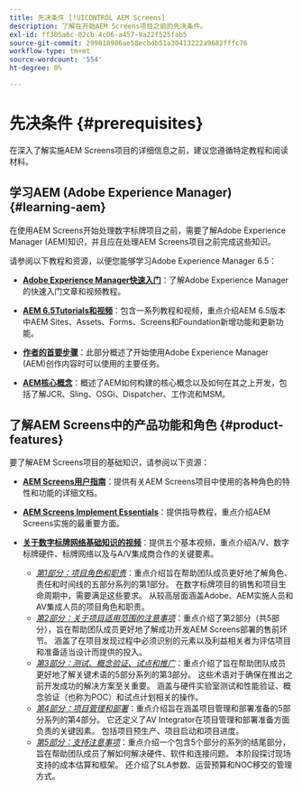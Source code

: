```yaml
---
title: 先决条件 [!UICONTROL AEM Screens]
description: 了解在开始AEM Screens项目之前的先决条件。
exl-id: ff305a6c-02cb-4c06-a457-9a22f525fab5
source-git-commit: 299018986ae58ecbdb51a30413222a9682fffc76
workflow-type: tm+mt
source-wordcount: '554'
ht-degree: 0%

---
```


# 先决条件 {#prerequisites}

在深入了解实施AEM Screens项目的详细信息之前，建议您遵循特定教程和阅读材料。

## 学习AEM (Adobe Experience Manager) {#learning-aem}

在使用AEM Screens开始处理数字标牌项目之前，需要了解Adobe Experience Manager (AEM)知识，并且应在处理AEM Screens项目之前完成这些知识。

请参阅以下教程和资源，以便您能够学习Adobe Experience Manager 6.5：

* **[Adobe Experience Manager快速入门](https://experienceleague.adobe.com/en/docs/experience-manager-cloud-service/content/overview/introduction)**：了解Adobe Experience Manager的快速入门文章和视频教程。

* **[AEM 6.5Tutorials和视频](https://experienceleague.adobe.com/en/docs/experience-manager-tutorials)**：包含一系列教程和视频，重点介绍AEM 6.5版本中AEM Sites、Assets、Forms、Screens和Foundation新增功能和更新功能。

* **[作者的首要步骤](https://experienceleague.adobe.com/en/docs/experience-manager-65/content/sites/authoring/essentials/first-steps)**：此部分概述了开始使用Adobe Experience Manager (AEM)创作内容时可以使用的主要任务。

* **[AEM核心概念](https://experienceleague.adobe.com/en/docs/experience-manager-65/content/implementing/developing/introduction/the-basics)**：概述了AEM如何构建的核心概念以及如何在其之上开发，包括了解JCR、Sling、OSGi、Dispatcher、工作流和MSM。

## 了解AEM Screens中的产品功能和角色 {#product-features}

要了解AEM Screens项目的基础知识，请参阅以下资源：

* **[AEM Screens用户指南](https://experienceleague.adobe.com/en/docs/experience-manager-screens/user-guide/aem-screens-introduction)**：提供有关AEM Screens项目中使用的各种角色的特性和功能的详细文档。

* **[AEM Screens Implement Essentials](https://experienceleague.adobe.com/?launch=AEM-7a#recommended/solutions/experience-manager)**：提供指导教程，重点介绍AEM Screens实施的最重要方面。

* **[关于数字标牌网络基础知识的视频](https://experienceleague.adobe.com/en/docs/experience-manager-screens/user-guide/aem-screens-introduction)**：提供五个基本视频，重点介绍A/V、数字标牌硬件、标牌网络以及与A/V集成商合作的关键要素。
   * *[第1部分：项目角色和职责](https://experienceleague.adobe.com/en/docs/experience-manager-screens/user-guide/digital-signage-network/project-roles-responsibilities)*：重点介绍旨在帮助团队成员更好地了解角色、责任和时间线的五部分系列的第1部分。 在数字标牌项目的销售和项目生命周期中，需要满足这些要求。 从较高层面涵盖Adobe、AEM实施人员和AV集成人员的项目角色和职责。
   * *[第2部分：关于项目适用范围的注意事项](https://experienceleague.adobe.com/en/docs/experience-manager-screens/user-guide/digital-signage-network/project-considerations)*：重点介绍了第2部分（共5部分），旨在帮助团队成员更好地了解成功开发AEM Screens部署的售前环节。 涵盖了在项目发现过程中必须识别的元素以及利益相关者为评估项目和准备适当设计而提供的投入。
   * *[第3部分：测试、概念验证、试点和推广](https://experienceleague.adobe.com/en/docs/experience-manager-screens/user-guide/digital-signage-network/testing-pocs-pilots-rollouts)*：重点介绍了旨在帮助团队成员更好地了解关键术语的5部分系列的第3部分。 这些术语对于确保在推出之前开发成功的解决方案至关重要。 涵盖与硬件实验室测试和性能验证、概念验证（也称为POC）和试点计划相关的操作。
   * *[第4部分：项目管理和部署](https://experienceleague.adobe.com/en/docs/experience-manager-screens/user-guide/digital-signage-network/project-management-and-deployment)*：重点介绍旨在涵盖项目管理和部署准备的5部分系列的第4部分。 它还定义了AV Integrator在项目管理和部署准备方面负责的关键因素。 包括项目预生产、项目启动和项目进度。
   * *[第5部分：支持注意事项](https://experienceleague.adobe.com/en/docs/experience-manager-screens/user-guide/digital-signage-network/support-considerations)*：重点介绍一个包含5个部分的系列的结尾部分，旨在帮助团队成员了解如何解决硬件、软件和连接问题。 本阶段探讨现场支持的成本估算和框架。 还介绍了SLA参数、运营预算和NOC移交的管理方式。

